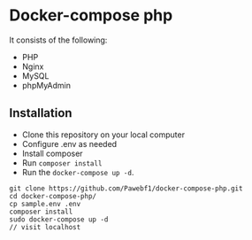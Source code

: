 # Docker-compose php
It consists of the following:
* PHP
* Nginx
* MySQL
* phpMyAdmin

## Installation

* Clone this repository on your local computer
* Configure .env as needed
* Install composer
* Run `composer install`
* Run the `docker-compose up -d`.

```shell
git clone https://github.com/Pawebf1/docker-compose-php.git
cd docker-compose-php/
cp sample.env .env
composer install
sudo docker-compose up -d
// visit localhost
```